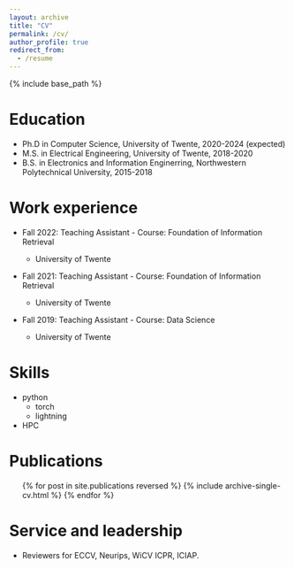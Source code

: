 ```yaml
---
layout: archive
title: "CV"
permalink: /cv/
author_profile: true
redirect_from:
  - /resume
---
```


{% include base_path %}

Education
======
* Ph.D in Computer Science, University of Twente, 2020-2024 (expected)
* M.S. in Electrical Engineering, University of Twente, 2018-2020
* B.S. in Electronics and Information Enginerring, Northwestern Polytechnical University, 2015-2018

Work experience
======
* Fall 2022: Teaching Assistant - Course: Foundation of Information Retrieval
  * University of Twente  

* Fall 2021: Teaching Assistant - Course: Foundation of Information Retrieval
  * University of Twente  


* Fall 2019: Teaching Assistant - Course: Data Science
  * University of Twente  

  
Skills
======
* python
  * torch
  * lightning
* HPC

Publications
======
  <ul>{% for post in site.publications reversed %}
    {% include archive-single-cv.html %}
  {% endfor %}</ul>
  
  
Service and leadership
======
* Reviewers for ECCV, Neurips, WiCV ICPR, ICIAP.
